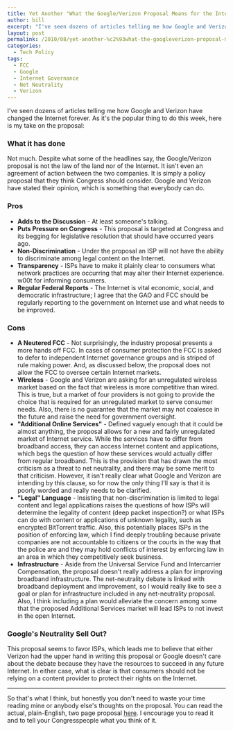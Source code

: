 ```yaml
---
title: Yet Another "What the Google/Verizon Proposal Means for the Internet" Post
author: bill
excerpt: "I've seen dozens of articles telling me how Google and Verizon have changed the Internet forever. As it's the popular thing to do this week, here is my take on the proposal."
layout: post
permalink: /2010/08/yet-another-%c2%93what-the-googleverizon-proposal-means-for-the-internet%c2%94-post/
categories:
  - Tech Policy
tags:
  - FCC
  - Google
  - Internet Governance
  - Net Neutrality
  - Verizon
---
```

I've seen dozens of articles telling me how Google and Verizon have changed the Internet forever. As it's the popular thing to do this week, here is my take on the proposal:

### What it has done

Not much. Despite what some of the headlines say, the Google/Verizon proposal is not the law of the land nor of the Internet. It isn't even an agreement of action between the two companies. It is simply a policy proposal that they think Congress should consider. Google and Verizon have stated their opinion, which is something that everybody can do.

### Pros

  * **Adds to the Discussion** - At least someone's talking.
  * **Puts Pressure on Congress** - This proposal is targeted at Congress and its begging for legislative resolution that should have occurred years ago.
  * **Non-Discrimination** - Under the proposal an ISP will not have the ability to discriminate among legal content on the Internet.
  * **Transparency** - ISPs have to make it plainly clear to consumers what network practices are occurring that may alter their Internet experience. w00t for informing consumers.
  * **Regular Federal Reports** - The Internet is vital economic, social, and democratic infrastructure; I agree that the GAO and FCC should be regularly reporting to the government on Internet use and what needs to be improved.

### Cons

  * **A Neutered FCC** - Not surprisingly, the industry proposal presents a more hands off FCC. In cases of consumer protection the FCC is asked to defer to independent Internet governance groups and is striped of rule making power. And, as discussed below, the proposal does not allow the FCC to oversee certain Internet markets.
  * **Wireless** - Google and Verizon are asking for an unregulated wireless market based on the fact that wireless is more competitive than wired. This is true, but a market of four providers is not going to provide the choice that is required for an unregulated market to serve consumer needs. Also, there is no guarantee that the market may not coalesce in the future and raise the need for government oversight.
  * **"Additional Online Services"** - Defined vaguely enough that it could be almost anything, the proposal allows for a new and fairly unregulated market of Internet service. While the services have to differ from broadband access, they can access Internet content and applications, which begs the question of how these services would actually differ from regular broadband. This is the provision that has drawn the most criticism as a threat to net neutrality, and there may be some merit to that criticism. However, it isn't really clear what Google and Verizon are intending by this clause, so for now the only thing I'll say is that it is poorly worded and really needs to be clarified.
  * **"Legal" Language** - Insisting that non-discrimination is limited to legal content and legal applications raises the questions of how ISPs will determine the legality of content (deep packet inspection?) or what ISPs can do with content or applications of unknown legality, such as encrypted BitTorrent traffic. Also, this potentially places ISPs in the position of enforcing law, which I find deeply troubling because private companies are not accountable to citizens or the courts in the way that the police are and they may hold conflicts of interest by enforcing law in an area in which they competitively seek business.
  * **Infrastructure** - Aside from the Universal Service Fund and Intercarrier Compensation, the proposal doesn't really address a plan for improving broadband infrastructure. The net-neutrality debate is linked with broadband deployment and improvement, so I would really like to see a goal or plan for infrastructure included in any net-neutrality proposal. Also, I think including a plan would alleviate the concern among some that the proposed Additional Services market will lead ISPs to not invest in the open Internet.

### Google's Neutrality Sell Out?

This proposal seems to favor ISPs, which leads me to believe that either Verizon had the upper hand in writing this proposal or Google doesn't care about the debate because they have the resources to succeed in any future Internet. In either case, what is clear is that consumers should not be relying on a content provider to protect their rights on the Internet.

* * *

So that's what I think, but honestly you don't need to waste your time reading mine or anybody else's thoughts on the proposal. You can read the actual, plain-English, two page proposal <a href="http://www.scribd.com/doc/35599242/Verizon-Google-Legislative-Framework-Proposal" target="_blank">here</a>. I encourage you to read it and to tell your Congresspeople what you think of it.
